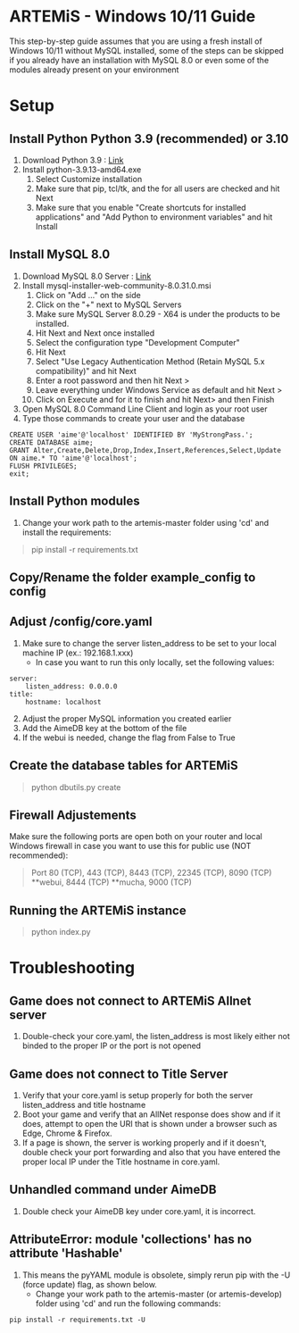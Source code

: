 # ARTEMiS - Windows 10/11 Guide
This step-by-step guide assumes that you are using a fresh install of Windows 10/11 without MySQL installed, some of the steps can be skipped if you already have an installation with MySQL 8.0 or even some of the modules already present on your environment

# Setup
## Install Python Python 3.9 (recommended) or 3.10
1. Download Python 3.9 : [Link](https://www.python.org/ftp/python/3.9.13/python-3.9.13-amd64.exe)
2. Install python-3.9.13-amd64.exe
    1. Select Customize installation
    2. Make sure that pip, tcl/tk, and the for all users are checked and hit Next
    3. Make sure that you enable "Create shortcuts for installed applications" and "Add Python to environment variables" and hit Install

## Install MySQL 8.0
1. Download MySQL 8.0 Server : [Link](https://cdn.mysql.com//Downloads/MySQLInstaller/mysql-installer-web-community-8.0.31.0.msi)
2. Install mysql-installer-web-community-8.0.31.0.msi
    1. Click on "Add ..." on the side
    2. Click on the "+" next to MySQL Servers
    3. Make sure MySQL Server 8.0.29 - X64 is under the products to be installed.
    4. Hit Next and Next once installed
    5. Select the configuration type "Development Computer"
    6. Hit Next
    7. Select "Use Legacy Authentication Method (Retain MySQL 5.x compatibility)" and hit Next
    8. Enter a root password and then hit Next >
    9. Leave everything under Windows Service as default and hit Next >
    10. Click on Execute and for it to finish and hit Next> and then Finish
3. Open MySQL 8.0 Command Line Client and login as your root user
4. Type those commands to create your user and the database
```
CREATE USER 'aime'@'localhost' IDENTIFIED BY 'MyStrongPass.';
CREATE DATABASE aime;
GRANT Alter,Create,Delete,Drop,Index,Insert,References,Select,Update ON aime.* TO 'aime'@'localhost';
FLUSH PRIVILEGES;
exit;
```

## Install Python modules
1. Change your work path to the artemis-master folder using 'cd' and install the requirements:
> pip install -r requirements.txt

## Copy/Rename the folder example_config to config

## Adjust /config/core.yaml

1. Make sure to change the server listen_address to be set to your local machine IP (ex.: 192.168.1.xxx) 
    - In case you want to run this only locally, set the following values:
```
server:
    listen_address: 0.0.0.0
title: 
    hostname: localhost
```
2. Adjust the proper MySQL information you created earlier
3. Add the AimeDB key at the bottom of the file
4. If the webui is needed, change the flag from False to True

## Create the database tables for ARTEMiS
> python dbutils.py create

## Firewall Adjustements 
Make sure the following ports are open both on your router and local Windows firewall in case you want to use this for public use (NOT recommended):
> Port 80 (TCP), 443 (TCP), 8443 (TCP), 22345 (TCP), 8090 (TCP) **webui, 8444 (TCP) **mucha, 9000 (TCP)

## Running the ARTEMiS instance
> python index.py

# Troubleshooting

## Game does not connect to ARTEMiS Allnet server
1. Double-check your core.yaml, the listen_address is most likely either not binded to the proper IP or the port is not opened

## Game does not connect to Title Server
1. Verify that your core.yaml is setup properly for both the server listen_address and title hostname
2. Boot your game and verify that an AllNet response does show and if it does, attempt to open the URI that is shown under a browser such as Edge, Chrome & Firefox.
3. If a page is shown, the server is working properly and if it doesn't, double check your port forwarding and also that you have entered the proper local IP under the Title hostname in core.yaml.

## Unhandled command under AimeDB
1. Double check your AimeDB key under core.yaml, it is incorrect.

## AttributeError: module 'collections' has no attribute 'Hashable'
1. This means the pyYAML module is obsolete, simply rerun pip with the -U (force update) flag, as shown below.
    - Change your work path to the artemis-master (or artemis-develop) folder using 'cd' and run the following commands:
```
pip install -r requirements.txt -U
```
